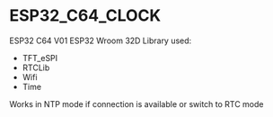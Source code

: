 # ESP32_C64_CLOCK

ESP32 C64 V01
ESP32 Wroom 32D 
Library used:
- TFT_eSPI
- RTCLib
- Wifi
- Time

Works in NTP mode if connection is available or switch to RTC mode
